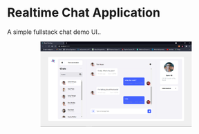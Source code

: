 # Realtime Chat Application
A simple fullstack chat demo UI..
<p align="center">
  <img src="https://github.com/SurajYenage46/Web-Chat-app-/blob/main/Screenshot%20(406).png" width="350" title="hover text">
</p>
